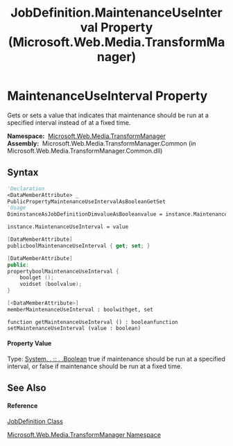 ﻿---
title: JobDefinition.MaintenanceUseInterval Property  (Microsoft.Web.Media.TransformManager)
TOCTitle: MaintenanceUseInterval Property
ms:assetid: P:Microsoft.Web.Media.TransformManager.JobDefinition.MaintenanceUseInterval
ms:mtpsurl: https://msdn.microsoft.com/en-us/library/microsoft.web.media.transformmanager.jobdefinition.maintenanceuseinterval(v=VS.90)
ms:contentKeyID: 35520578
ms.date: 06/14/2012
mtps_version: v=VS.90
f1_keywords:
- Microsoft.Web.Media.TransformManager.JobDefinition.MaintenanceUseInterval
- Microsoft.Web.Media.TransformManager.JobDefinition.set_MaintenanceUseInterval
- Microsoft.Web.Media.TransformManager.JobDefinition.get_MaintenanceUseInterval
dev_langs:
- CSharp
- JScript
- VB
- FSharp
- c++
api_location:
- Microsoft.Web.Media.TransformManager.Common.dll
api_name:
- Microsoft.Web.Media.TransformManager.JobDefinition.get_MaintenanceUseInterval
- Microsoft.Web.Media.TransformManager.JobDefinition.set_MaintenanceUseInterval
- Microsoft.Web.Media.TransformManager.JobDefinition.MaintenanceUseInterval
api_type:
- Managed
topic_type:
- apiref
- kbSyntax
product_family_name: VS
ROBOTS: INDEX,FOLLOW
---

# MaintenanceUseInterval Property

Gets or sets a value that indicates that maintenance should be run at a specified interval instead of at a fixed time.

**Namespace:**  [Microsoft.Web.Media.TransformManager](microsoft-web-media-transformmanager-namespace.md)  
**Assembly:**  Microsoft.Web.Media.TransformManager.Common (in Microsoft.Web.Media.TransformManager.Common.dll)

## Syntax

``` vb
'Declaration
<DataMemberAttribute> _
PublicPropertyMaintenanceUseIntervalAsBooleanGetSet
'Usage
DiminstanceAsJobDefinitionDimvalueAsBooleanvalue = instance.MaintenanceUseInterval

instance.MaintenanceUseInterval = value
```

``` csharp
[DataMemberAttribute]
publicboolMaintenanceUseInterval { get; set; }
```

``` c++
[DataMemberAttribute]
public:
propertyboolMaintenanceUseInterval {
    boolget ();
    voidset (boolvalue);
}
```

``` fsharp
[<DataMemberAttribute>]
memberMaintenanceUseInterval : boolwithget, set
```

``` jscript
function getMaintenanceUseInterval () : booleanfunction setMaintenanceUseInterval (value : boolean)
```

#### Property Value

Type: [System. . :: . .Boolean](https://msdn.microsoft.com/en-us/library/a28wyd50\(v=vs.90\))  
true if maintenance should be run at a specified interval, or false if maintenance should be run at a fixed time.  

## See Also

#### Reference

[JobDefinition Class](jobdefinition-class-microsoft-web-media-transformmanager.md)

[Microsoft.Web.Media.TransformManager Namespace](microsoft-web-media-transformmanager-namespace.md)

